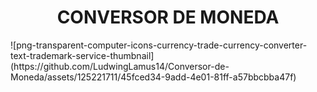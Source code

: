 <h1 align="center"> CONVERSOR DE MONEDA </h1>
![png-transparent-computer-icons-currency-trade-currency-converter-text-trademark-service-thumbnail](https://github.com/LudwingLamus14/Conversor-de-Moneda/assets/125221711/45fced34-9add-4e01-81ff-a57bbcbba47f)
